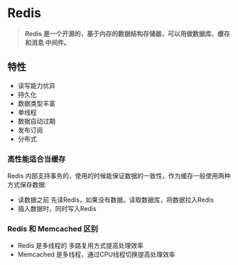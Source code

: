 # Redis

> **Redis 是一个开源的，基于内存的数据结构存储器，可以用做数据库、缓存和消息 中间件。**

## 特性 

* 读写能力优异
* 持久化
* 数据类型丰富
* 单线程
* 数据自动过期
* 发布订阅
* 分布式



### 高性能适合当缓存

Redis 内部支持事务的，使用的时候能保证数据的一致性，作为缓存一般使用两种方式保存数据:

* 读数据之前 先读Redis，如果没有数据。读取数据库，将数据拉入Redis
* 插入数据时，同时写入Redis



### Redis 和 Memcached 区别

* Redis 是多线程的 多路复用方式提高处理效率
* Memcached 是多线程，通过CPU线程切换提高处理效率





